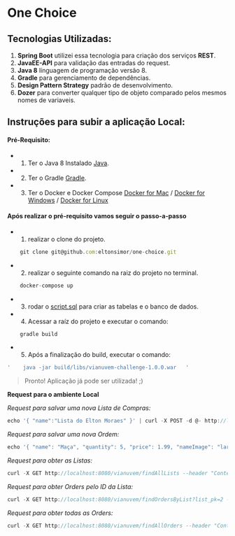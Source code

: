 # One Choice

## Tecnologias Utilizadas:
1.  **Spring Boot** utilizei essa tecnologia para criação dos serviços **REST**.
2.  **JavaEE-API** para validação das entradas do request.
3.  **Java 8** línguagem de programação versão 8.
4.  **Gradle** para gerenciamento de dependências.
5.  **Design Pattern Strategy** padrão de desenvolvimento.
6. **Dozer** para converter qualquer tipo de objeto comparado pelos mesmos nomes de variaveis.


## Instruções para subir a aplicação Local:

#### Pré-Requisito:

* 1) Ter o Java 8 Instalado [Java](http://www.oracle.com/technetwork/java/javase/downloads/jdk8-downloads-2133151.html).
* 2) Ter o Gradle [Gradle](https://services.gradle.org/distributions/gradle-2.14.1-all.zip).
* 3) Ter o Docker e Docker Compose [Docker for Mac](https://www.docker.com/docker-mac) / [Docker for Windows](https://www.docker.com/docker-windows) / [Docker for Linux](https://docs.docker.com/engine/installation/linux/docker-ee/ubuntu/)



#### Após realizar o pré-requisito vamos seguir o passo-a-passo


* 1) realizar o clone do projeto.
```javascript
    git clone git@github.com:eltonsimor/one-choice.git
```

* 2) realizar o seguinte comando na raiz do projeto no terminal.
```javascript
    docker-compose up
```

* 3) rodar o [script.sql](https://github.com/eltonsimor/one-choice/blob/master/script.sql) para criar as tabelas e o banco de dados.

* 4) Acessar a raíz do projeto e executar o comando:
```javascript
    gradle build
```

* 5) Após a finalização do build, executar o comando:
```javascript
'    java -jar build/libs/vianuvem-challenge-1.0.0.war   '
```

>Pronto! Aplicação já pode ser utilizada! ;)

**Request para o ambiente Local**

_Request para salvar uma nova Lista de Compras:_
```javascript
echo '{ "name":"Lista do Elton Moraes" }' | curl -X POST -d @- http://localhost:8080/vianuvem/saveList --header "Content-Type:application/json"
```

_Request para salvar uma nova Ordem:_
```javascript
echo '{ "name": "Maça", "quantity": 5, "price": 1.99, "nameImage": "laranja.jpg", "marked": "S","lists": {"pk": 1 } }' | curl -X POST -d @- http://localhost:8080/vianuvem/saveOrder --header "Content-Type:application/json"
```

_Request para obter as Listas:_
```javascript
curl -X GET http://localhost:8080/vianuvem/findAllLists --header "Content-Type:application/json"
```

_Request para obter Orders pelo ID da Lista:_
```javascript
curl -X GET http://localhost:8080/vianuvem/findOrdersByList?list_pk=2 --header "Content-Type:application/json"
```

_Request para obter todas as Orders:_
```javascript
curl -X GET http://localhost:8080/vianuvem/findAllOrders --header "Content-Type:application/json"
```
